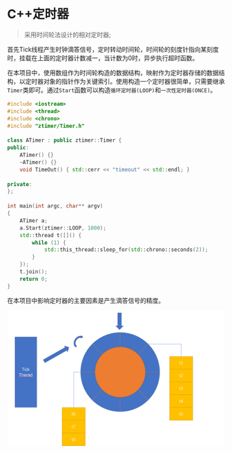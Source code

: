 # C++定时器

> 采用时间轮法设计的相对定时器;

首先Tick线程产生时钟滴答信号，定时转动时间轮，时间轮的刻度针指向某刻度时，挂载在上面的定时器计数减一，当计数为0时，异步执行超时函数。

在本项目中，使用数组作为时间轮构造的数据结构，映射作为定时器存储的数据结构，以定时器对象的指针作为关键索引。使用构造一个定时器很简单，只需要继承`Timer`类即可。通过`Start`函数可以构造`循环定时器(LOOP)`和`一次性定时器(ONCE)`。

```cpp
#include <iostream>
#include <thread>
#include <chrono>
#include "ztimer/Timer.h"

class ATimer : public ztimer::Timer {
public:
    ATimer() {}
    ~ATimer() {}
    void TimeOut() { std::cerr << "timeout" << std::endl; }

private:
};

int main(int argc, char** argv)
{
    ATimer a;
    a.Start(ztimer::LOOP, 1000);
    std::thread t([]() {
        while (1) {
            std::this_thread::sleep_for(std::chrono::seconds(2));
        }
    });
    t.join();
    return 0;
}
```

在本项目中影响定时器的主要因素是产生滴答信号的精度。

![](https://raw.githubusercontent.com/AZMDDY/imgs/master/20201115121300.png)
